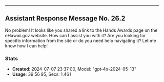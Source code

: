 
-------------------------------------------------------------------

## Assistant Response Message No. 26.2


No problem! It looks like you shared a link to the Hands Awards page on the eHawaii.gov website. How can I assist you with it? Are you looking for specific information from the site or do you need help navigating it? Let me know how I can help!

### Stats
- **Created**: 2024-07-07 23:37:00, Model: "gpt-4o-2024-05-13"  
- **Usage**:   39 56 95, Secs: 1.461             
